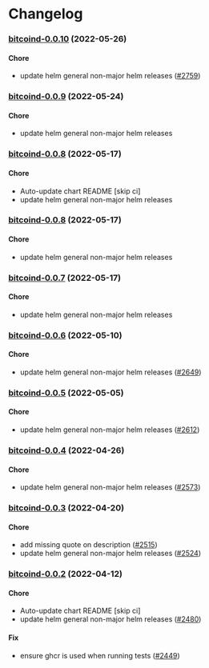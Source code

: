 # Changelog<br>


<a name="bitcoind-0.0.10"></a>
### [bitcoind-0.0.10](https://github.com/truecharts/apps/compare/bitcoind-0.0.9...bitcoind-0.0.10) (2022-05-26)

#### Chore

* update helm general non-major helm releases ([#2759](https://github.com/truecharts/apps/issues/2759))



<a name="bitcoind-0.0.9"></a>
### [bitcoind-0.0.9](https://github.com/truecharts/apps/compare/bitcoind-0.0.8...bitcoind-0.0.9) (2022-05-24)

#### Chore

* update helm general non-major helm releases



<a name="bitcoind-0.0.8"></a>
### [bitcoind-0.0.8](https://github.com/truecharts/apps/compare/bitcoind-0.0.7...bitcoind-0.0.8) (2022-05-17)

#### Chore

* Auto-update chart README [skip ci]
* update helm general non-major helm releases



<a name="bitcoind-0.0.8"></a>
### [bitcoind-0.0.8](https://github.com/truecharts/apps/compare/bitcoind-0.0.7...bitcoind-0.0.8) (2022-05-17)

#### Chore

* update helm general non-major helm releases



<a name="bitcoind-0.0.7"></a>
### [bitcoind-0.0.7](https://github.com/truecharts/apps/compare/bitcoind-0.0.6...bitcoind-0.0.7) (2022-05-17)

#### Chore

* update helm general non-major helm releases



<a name="bitcoind-0.0.6"></a>
### [bitcoind-0.0.6](https://github.com/truecharts/apps/compare/bitcoind-0.0.5...bitcoind-0.0.6) (2022-05-10)

#### Chore

* update helm general non-major helm releases ([#2649](https://github.com/truecharts/apps/issues/2649))



<a name="bitcoind-0.0.5"></a>
### [bitcoind-0.0.5](https://github.com/truecharts/apps/compare/bitcoind-0.0.4...bitcoind-0.0.5) (2022-05-05)

#### Chore

* update helm general non-major helm releases ([#2612](https://github.com/truecharts/apps/issues/2612))



<a name="bitcoind-0.0.4"></a>
### [bitcoind-0.0.4](https://github.com/truecharts/apps/compare/bitcoind-0.0.3...bitcoind-0.0.4) (2022-04-26)

#### Chore

* update helm general non-major helm releases ([#2573](https://github.com/truecharts/apps/issues/2573))



<a name="bitcoind-0.0.3"></a>
### [bitcoind-0.0.3](https://github.com/truecharts/apps/compare/bitcoind-0.0.2...bitcoind-0.0.3) (2022-04-20)

#### Chore

* add missing quote on description ([#2515](https://github.com/truecharts/apps/issues/2515))
* update helm general non-major helm releases ([#2524](https://github.com/truecharts/apps/issues/2524))



<a name="bitcoind-0.0.2"></a>
### [bitcoind-0.0.2](https://github.com/truecharts/apps/compare/bitcoind-0.0.1...bitcoind-0.0.2) (2022-04-12)

#### Chore

* Auto-update chart README [skip ci]
* update helm general non-major helm releases ([#2480](https://github.com/truecharts/apps/issues/2480))

#### Fix

* ensure ghcr is used when running tests ([#2449](https://github.com/truecharts/apps/issues/2449))


